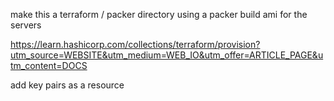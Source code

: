 make this a terraform / packer directory using a packer build ami for the servers


https://learn.hashicorp.com/collections/terraform/provision?utm_source=WEBSITE&utm_medium=WEB_IO&utm_offer=ARTICLE_PAGE&utm_content=DOCS

add key pairs as a resource